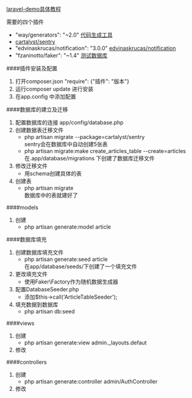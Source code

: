 [laravel-demo具体教程](http://lvwenhan.com/laravel/398.html)             

需要的四个插件
+ "way/generators": "~2.0"     [代码生成工具](http://blog.csdn.net/huyanping/article/details/39828223)
+ [cartalyst/sentry](https://cartalyst.com/manual/sentry)
+ "edvinaskrucas/notification": "3.0.0"   [edvinaskrucas/notification](https://github.com/edvinaskrucas/notification)
+ "fzaninotto/faker": "~1.4"  [测试数据库](https://github.com/fzaninotto/Faker)

####插件安装及配置
1. 打开composer.json   "require": {"插件": "版本"}
2. 运行composer update 进行安装
3. 在app.config 中添加配置

####数据库的建立及迁移
1. 配置数据库的连接 app/config/database.php
2. 创建数据表迁移文件
    + php artisan migrate --package=cartalyst/sentry    
      sentry会在数据库中自动创建5张表
    + php artisan migrate:make create_articles_table --create=articles        
      在.app/database/migrations 下创建了数据库迁移文件        
3. 修改迁移文件
    + 用schema创建具体的表
4. 创建表
    + php artisan migrate        
      数据库中的表就建好了


####models
1. 创建   
    + php artisan generate:model article  


####数据库填充
1. 创建数据库填充文件
    + php artisan generate:seed article           
      在app/database/seeds/下创建了一个填充文件
2. 更改填充文件
    + 使用Faker\Factory作为随机数据生成器
3. 配置DatabaseSeeder.php
    + 添加$this->call('ArticleTableSeeder');
4. 填充数据到数据库
    + php artisan db:seed

####views
1. 创建 
    + php artisan generate:view admin._layouts.defaut
2. 修改

####controllers
1. 创建
    + php artisan generate:controller admin/AuthController
2. 修改
   

